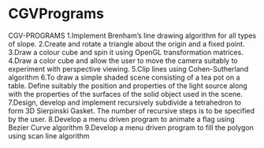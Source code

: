 # CGVPrograms
CGV-PROGRAMS
1.Implement Brenham’s line drawing algorithm for all types of slope.
2.Create and rotate a triangle about the origin and a fixed point.
3.Draw a colour cube and spin it using OpenGL transformation matrices.
4.Draw a color cube and allow the user to move the camera suitably to experiment with perspective viewing.
5.Clip lines using Cohen-Sutherland algorithm
6.To draw a simple shaded scene consisting of a tea pot on a table. Define suitably the position and properties of the light source along with the properties of the surfaces of the solid object used in the scene.
7.Design, develop and implement recursively subdivide a tetrahedron to form 3D Sierpinski Gasket. The number of recursive steps is to be specified by the user.
8.Develop a menu driven program to animate a flag using Bezier Curve algorithm
9.Develop a menu driven program to fill the polygon using scan line algorithm
